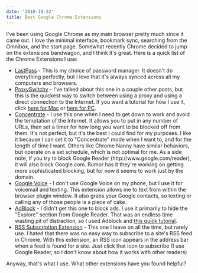 ```yaml
---
date: '2010-10-22'
title: Best Google Chrome Extensions
---
```


<p>I've been using Google Chrome as my main browser pretty much since it came out. I love the minimal interface, bookmark sync, searching from the Omnibox, and the start page. Somewhat recently Chrome decided to jump on the extensions bandwagon, and I think it's great. Here is a quick list of the Chrome Extensions I use:</p>
<ul>
<li><a href="https://chrome.google.com/extensions/detail/hdokiejnpimakedhajhdlcegeplioahd">LastPass</a> - This is my choice of password manager. It doesn't do everything perfectly, but I love that it's always synced across all my computers and browsers.</li>
<li><a href="https://chrome.google.com/extensions/detail/caehdcpeofiiigpdhbabniblemipncjj">ProxySwitchy</a> - I've talked about this one in a couple other posts, but this is the quickest way to switch between using a proxy and using a direct connection to the Internet. If you want a tutorial for how I use it, click <a href="http://www.schuetzler.net/blog/115/use-ssh-to-proxy-mac">here for Mac</a> or <a href="http://www.schuetzler.net/blog/113/how-to-use-putty-ssh-to-proxy">here for PC</a>.</li>
<li><a href="https://chrome.google.com/extensions/detail/idfmgklhndkcggamadboiaepmohpjhjj">Concentrate</a> - I use this one when I need to get down to work and avoid the temptation of the Internet. It allows you to put in any number of URLs, then set a timer for how long you want to be blocked off from them. It's not perfect, but it's the best I could find for my purposes. I like it because I can set it to "Concentrate" mode when I want to, and for the length of time I want. Others like Chrome Nanny have similar behaviors, but operate on a set schedule, which is not optimal for me. As a side note, if you try to block Google Reader (http://www.google.com/reader), it will also block Google.com. Rumor has it they're working on getting more sophisticated blocking, but for now it seems to work just by the domain.</li>
<li><a href="https://chrome.google.com/extensions/detail/kcnhkahnjcbndmmehfkdnkjomaanaooo">Google Voice</a> - I don't use Google Voice on my phone, but I use it for voicemail and texting. This extension allows me to text from within the browser plugin window. It also grabs your Google contacts, so texting or calling any of those people is a piece of cake.</li>
<li><a href="https://chrome.google.com/extensions/detail/gighmmpiobklfepjocnamgkkbiglidom">AdBlock</a> - I didn't get this one to block ads. I use it primarily to hide the "Explore" section from Google Reader. That was an endless time wasting pit of distraction, so I used Adblock and <a href="http://www.google.com/support/forum/p/reader/thread?tid=20b5ee428e8d5249&amp;hl=en">this quick tutorial</a>.</li>
<li><a href="https://chrome.google.com/extensions/detail/nlbjncdgjeocebhnmkbbbdekmmmcbfjd">RSS Subscription Extension</a> - This one I leave on all the time, but rarely use. I hated that there was no easy way to subscribe to a site's RSS feed in Chrome. With this extension, an RSS icon appears in the address bar when a feed is found for a site. Just click that icon to subscribe (I use Google Reader, so I don't know about how it works with other readers)</li>
</ul>
<p>Anyway, that's what I use. What other extensions have you found helpful?</p>